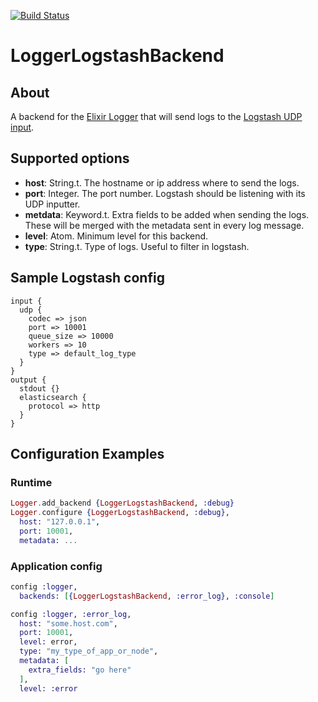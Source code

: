[![Build Status](https://travis-ci.org/marcelog/logger_logstash_backend.svg)](https://travis-ci.org/marcelog/logger_logstash_backend)

LoggerLogstashBackend
=====================

## About
A backend for the [Elixir Logger](http://elixir-lang.org/docs/v1.0/logger/Logger.html)
that will send logs to the [Logstash UDP input](https://www.elastic.co/guide/en/logstash/current/plugins-inputs-udp.html).

## Supported options

 * **host**: String.t. The hostname or ip address where to send the logs.
 * **port**: Integer. The port number. Logstash should be listening with its UDP
 inputter.
 * **metdata**: Keyword.t. Extra fields to be added when sending the logs. These will
 be merged with the metadata sent in every log message.
 * **level**: Atom. Minimum level for this backend.
 * **type**: String.t. Type of logs. Useful to filter in logstash.

## Sample Logstash config
```
input {
  udp {
    codec => json
    port => 10001
    queue_size => 10000
    workers => 10
    type => default_log_type
  }
}
output {
  stdout {}
  elasticsearch {
    protocol => http
  }
}
```

## Configuration Examples

### Runtime

```elixir
Logger.add_backend {LoggerLogstashBackend, :debug}
Logger.configure {LoggerLogstashBackend, :debug},
  host: "127.0.0.1",
  port: 10001,
  metadata: ...
```

### Application config

```elixir
config :logger,
  backends: [{LoggerLogstashBackend, :error_log}, :console]

config :logger, :error_log,
  host: "some.host.com",
  port: 10001,
  level: error,
  type: "my_type_of_app_or_node",
  metadata: [
    extra_fields: "go here"
  ],
  level: :error
```
